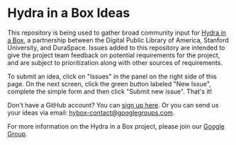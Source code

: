 Hydra in a Box Ideas
===

This repository is being used to gather broad community input for [Hydra in a Box](https://wiki.duraspace.org/display/HYDRA/Hydra+In+a+Box), a partnership between the Digital Public Library of America, Stanford University, and DuraSpace. Issues added to this repository are intended to give the project team feedback on potential requirements for the project, and are subject to prioritization along with other sources of requirements.

To submit an idea, click on "Issues" in the panel on the right side of this page. On the next screen, click the green button labeled "New Issue", complete the simple form and then click "Submit new issue". That's it!

Don't have a GitHub account? You can [sign up here](https://github.com/join). Or you can send us your ideas via email: hybox-contact@googlegroups.com. 

For more information on the Hydra in a Box project, please join our [Google Group](https://groups.google.com/forum/#!forum/hybox-info).
